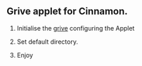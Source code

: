 ## Grive applet for Cinnamon.
1. Initialise the [grive](https://github.com/Grive/grive) configuring the Applet

2. Set default directory.

3. Enjoy
